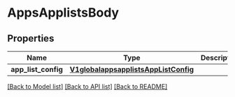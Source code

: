 # AppsApplistsBody

## Properties
Name | Type | Description | Notes
------------ | ------------- | ------------- | -------------
**app_list_config** | [**V1globalappsapplistsAppListConfig**](V1globalappsapplistsAppListConfig.md) |  | [optional] 

[[Back to Model list]](../README.md#documentation-for-models) [[Back to API list]](../README.md#documentation-for-api-endpoints) [[Back to README]](../README.md)


